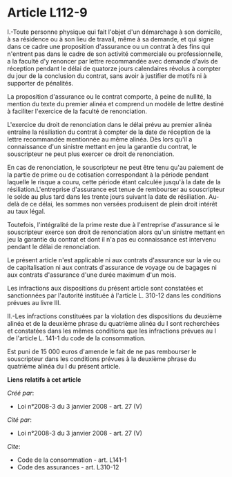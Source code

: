 # Article L112-9

I.-Toute personne physique qui fait l'objet d'un démarchage à son domicile, à sa résidence ou à son lieu de travail, même à
sa demande, et qui signe dans ce cadre une proposition d'assurance ou un contrat à des fins qui n'entrent pas dans le cadre
de son activité commerciale ou professionnelle, a la faculté d'y renoncer par lettre recommandée avec demande d'avis de
réception pendant le délai de quatorze jours calendaires révolus à compter du jour de la conclusion du contrat, sans avoir à
justifier de motifs ni à supporter de pénalités. 

La proposition d'assurance ou le contrat comporte, à peine de nullité, la mention du texte du premier alinéa et comprend un
modèle de lettre destiné à faciliter l'exercice de la faculté de renonciation.

L'exercice du droit de renonciation dans le délai prévu au premier alinéa entraîne la résiliation du contrat à compter de la
date de réception de la lettre recommandée mentionnée au même alinéa. Dès lors qu'il a connaissance d'un sinistre mettant en
jeu la garantie du contrat, le souscripteur ne peut plus exercer ce droit de renonciation. 

En cas de renonciation, le souscripteur ne peut être tenu qu'au paiement de la partie de prime ou de cotisation correspondant
à la période pendant laquelle le risque a couru, cette période étant calculée jusqu'à la date de la résiliation.L'entreprise
d'assurance est tenue de rembourser au souscripteur le solde au plus tard dans les trente jours suivant la date de
résiliation. Au-delà de ce délai, les sommes non versées produisent de plein droit intérêt au taux légal. 

Toutefois, l'intégralité de la prime reste due à l'entreprise d'assurance si le souscripteur exerce son droit de renonciation
alors qu'un sinistre mettant en jeu la garantie du contrat et dont il n'a pas eu connaissance est intervenu pendant le délai
de renonciation. 

Le présent article n'est applicable ni aux contrats d'assurance sur la vie ou de capitalisation ni aux contrats d'assurance
de voyage ou de bagages ni aux contrats d'assurance d'une durée maximum d'un mois. 

Les infractions aux dispositions du présent article sont constatées et sanctionnées par l'autorité instituée à l'article L.
310-12 dans les conditions prévues au livre III. 

II.-Les infractions constituées par la violation des dispositions du deuxième alinéa et de la deuxième phrase du quatrième
alinéa du I sont recherchées et constatées dans les mêmes conditions que les infractions prévues au I de l'article L. 141-1
du code de la consommation. 

Est puni de 15 000 euros d'amende le fait de ne pas rembourser le souscripteur dans les conditions prévues à la deuxième
phrase du quatrième alinéa du I du présent article.

**Liens relatifs à cet article**

_Créé par_:

  - Loi n°2008-3 du 3 janvier 2008 - art. 27 (V)

_Cité par_:

  - Loi n°2008-3 du 3 janvier 2008 - art. 27 (V)

_Cite_:

  - Code de la consommation - art. L141-1
  - Code des assurances - art. L310-12
